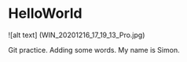 # HelloWorld

![alt text] (WIN_20201216_17_19_13_Pro.jpg)

Git practice. Adding some words.
My name is Simon.
